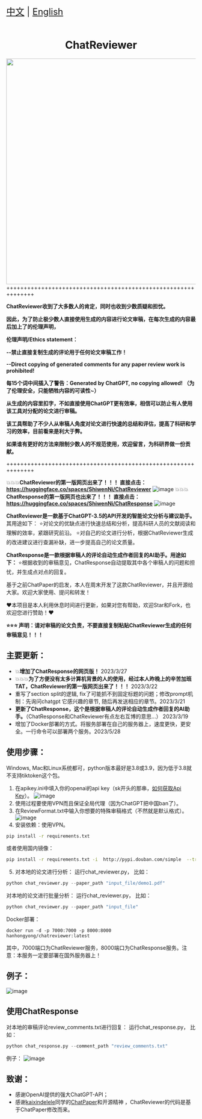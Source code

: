 
<div style="font-size: 1.5rem;">
  <a href="./README.md">中文</a> |
  <a href="./readme_en.md">English</a>
</div>
</br>
<h1 align="center">ChatReviewer</h1>
<div align="center">
  <a href="https://github.com/nishiwen1214/ChatReviewer">
    <img src="https://github.com/nishiwen1214/ChatReviewer/blob/main/images/chatreviewer.png" width="600">
  </a>
 </div>
++++++++++++++++++++++++++++++++++++++++++++++++++++++++++++++

**ChatReviewer收到了大多数人的肯定，同时也收到少数质疑和担忧。**

**因此，为了防止极少数人直接使用生成的内容进行论文审稿，在每次生成的内容最后加上了的伦理声明，**

**伦理声明/Ethics statement：**

**--禁止直接复制生成的评论用于任何论文审稿工作！**

**--Direct copying of generated comments for any paper review work is prohibited!**

**每15个词中间插入了警告：Generated by ChatGPT, no copying allowed! （为了伦理安全，只能牺牲内容的可读性~）**

**从生成的内容里扣字，不如直接使用ChatGPT更有效率，相信可以防止有人使用该工具对分配的论文进行审稿。**

**该工具帮助了不少人从审稿人角度对论文进行快速的总结和评估，提高了科研和学习的效率，目前看来是利大于弊。**

**如果谁有更好的方法来限制少数人的不规范使用，欢迎留言，为科研界做一份贡献。**

++++++++++++++++++++++++++++++++++++++++++++++++++++++++++++++

💥💥💥**ChatReviewer的第一版网页出来了！！！ 直接点击：https://huggingface.co/spaces/ShiwenNi/ChatReviewer**
![image](https://user-images.githubusercontent.com/56249874/236391740-e3c0c142-db5f-436b-b8ab-86502c7b0428.png)
💥💥💥**ChatResponse的第一版网页也出来了！！！ 直接点击：https://huggingface.co/spaces/ShiwenNi/ChatResponse**
![image](https://user-images.githubusercontent.com/56249874/227842231-21c5e7b5-fbe6-46d7-b7d3-45b24fec0765.png)

<strong>ChatReviewer是一款基于ChatGPT-3.5的API开发的智能论文分析与建议助手。</strong>其用途如下：
⭐️对论文的优缺点进行快速总结和分析，提高科研人员的文献阅读和理解的效率，紧跟研究前沿。
⭐️对自己的论文进行分析，根据ChatReviewer生成的改进建议进行查漏补缺，进一步提高自己的论文质量。

**ChatResponse是一款根据审稿人的评论自动生成作者回复的AI助手。用途如下：**
⭐️根据收到的审稿意见，ChatResponse自动提取其中各个审稿人的问题和担忧，并生成点对点的回复。

基于之前ChatPaper的启发，本人在周末开发了这款ChatReviewer，并且开源给大家。欢迎大家使用、提问和转发！

♥本项目是本人利用休息时间进行更新，如果对您有帮助，欢迎Star和Fork，也欢迎您进行赞助！♥

**⭐️⭐️⭐️ 声明：请对审稿的论文负责，不要直接复制粘贴ChatReviewer生成的任何审稿意见！！！**

## 主要更新：
- 💥**增加了ChatResponse的网页版！** 2023/3/27
- 💥💥💥**为了方便没有太多计算机背景的人的使用，经过本人昨晚上的辛苦加班TAT，ChatReviewer的第一版网页出来了！！！**  2023/3/22
- 重写了section split的逻辑, fix了可能抓不到固定标题的问题；修改prompt机制：先询问chatgpt 它感兴趣的章节, 随后再发送相应的章节。2023/3/21
- **更新了ChatResponse，这个是根据审稿人的评论自动生成作者回复的AI助手。**（ChatResponse和ChatReviewer有点左右互博的意思...） 2023/3/19
- 增加了Docker部署的方式。将服务部署在自己的服务器上，速度更快，更安全。一行命令可以部署两个服务。2023/5/28


## 使用步骤：
Windows, Mac和Linux系统都可，python版本最好是3.8或3.9，因为低于3.8就不支持tiktoken这个包。
1. 在apikey.ini中填入你的openai的api key（sk开头的那串，[如何获取Api Key](https://chatgpt.cn.obiscr.com/blog/posts/2023/How-to-get-api-key/)）。
![image](https://user-images.githubusercontent.com/56249874/226109398-42671901-280f-481f-b56d-dc169823428b.png)
2. 使用过程要使用VPN而且保证全局代理（因为ChatGPT把中国ban了）。
3. 在ReviewFormat.txt中输入你想要的特殊审稿格式（不然就是默认格式）。
![image](https://user-images.githubusercontent.com/56249874/226108813-dc44924f-5528-4644-aed2-475d23ccdd84.png)
4. 安装依赖：使用VPN。
``` bash
pip install -r requirements.txt
```
或者使用国内镜像：
```bash
pip install -r requirements.txt -i  http://pypi.douban.com/simple  --trusted-host pypi.douban.com
```
5. 对本地的论文进行分析： 运行chat_reviewer.py， 比如：
```python
python chat_reviewer.py --paper_path "input_file/demo1.pdf"
```
对本地的论文进行批量分析： 运行chat_reviewer.py， 比如：
```python
python chat_reviewer.py --paper_path "input_file"
```
Docker部署：

```
docker run -d -p 7000:7000 -p 8000:8000 hanhongyong/chatreviewer:latest
```

其中，7000端口为ChatReviewer服务，8000端口为ChatResponse服务。注意：本服务一定要部署在国外服务器上！

## 例子：
![image](https://user-images.githubusercontent.com/56249874/226351967-ef0e6f61-457a-4a77-b78f-84bde47ac38c.png)

## 使用ChatResponse
对本地的审稿评论review_comments.txt进行回复： 运行chat_response.py， 比如：
```python
python chat_response.py --comment_path "review_comments.txt"
```
例子：
![image](https://user-images.githubusercontent.com/56249874/226114965-9a2b91e5-3766-42e8-b17f-05d9abb2191b.png)

## 致谢：
- 感谢OpenAI提供的强大ChatGPT-API；
- 感谢[kaixindelele](https://github.com/kaixindelele)同学的[ChatPaper](https://github.com/kaixindelele/ChatPaper)和开源精神 ，ChatReviewer的代码是基于ChatPaper修改而来。



